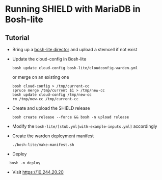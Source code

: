 # Running SHIELD with MariaDB in Bosh-lite

## Tutorial

* Bring up a [bosh-lite director](https://github.com/cloudfoundry/bosh-lite) and upload a stemcell if not exist
* Update the cloud-config in Bosh-lite
  ```
  bosh update cloud-config bosh-lite/cloudconfig-warden.yml
  ```
  or merge on an existing one
  ```
  bosh cloud-config > /tmp/current-cc
  spruce merge /tmp/current $1 > /tmp/new-cc
  bosh update cloud-config /tmp/new-cc
  rm /tmp/new-cc /tmp/current-cc
  ```
* Create and upload the SHIELD release
  ```
  bosh create release --force && bosh -n upload release
  ```

* Modify the `bosh-lite/[stub.yml|with-example-inputs.yml]` accordingly

* Create the warden deployment manifest
  ```
  ./bosh-lite/make-manifest.sh
  ```

* Deploy
```
  bosh -n deploy
```

* Visit https://10.244.20.20
